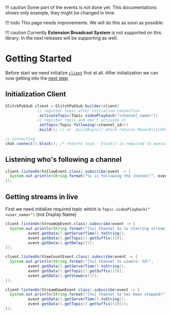 !!! caution
    Some part of the events is not done yet. This documentations shows only example, they might be changed in time.
    
!!! todo
    This page needs improvements. We will do this as soon as possible.
    
!!! caution
    Currently **Extension Broadcast System** is not supported on this library. In the next releases will be supporting as well.
    
# Getting Started

Before start we need initialize [`client`](../client) first at all. After initialization we can now getting into the [next step](#initialize-message-intereface-api)

## Initialization Client

```java
GlitchPubSub client = GlitchPubSub.builder(client)
              // register topic after initialize connection
              .activateTopic(Topic.videoPlayback("<channel_name>"))
              // register topic and don't activate it
              .setTopic(Topic.following(<channel_id>))
              .build(); // or .buildAsync() which returns Mono<GlitchPubSub>

// connecting
chat.connect().block(); /* returns void - block() is required to execute connections */
```

## Listening who's following a channel

```java
client.listenOn(FollowEvent.class).subscribe(event -> {
  System.out.println(String.format("%s is following the channel!", event.getData().getUsername()));
});
```

## Getting streams in live

First we need initialize required topic which is `Topic.videoPlayback​("<user_name>")` (not Display Name)


``` java fct_label="Stream starting"
client.listenOn(StreamUpEvent.class).subscribe(event -> {
  System.out.println(String.format("[%s] Channel %s is starting stream with delay: %d!",
          event.getData().getServerTime().toString(),
          event.getData().getTopic().getSuffix()[0],
          event.getData().getDelay()));
});
```

``` java fct_label="Viewer Count"
client.listenOn(ViewCountEvent.class).subscribe(event -> {
  System.out.println(String.format("[%s] Channel %s viwers: %d!",
          event.getData().getServerTime().toString(),
          event.getData().getTopic().getSuffix()[0],
          event.getData().getViewers()));
});
```

``` java fct_label="Stream stopping"
client.listenOn(StreamDownEvent.class).subscribe(event -> {
  System.out.println(String.format("[%s] Channel %s has been stopped!",
          event.getData().getServerTime().toString(),
          event.getData().getTopic().getSuffix()[0]));
});
```